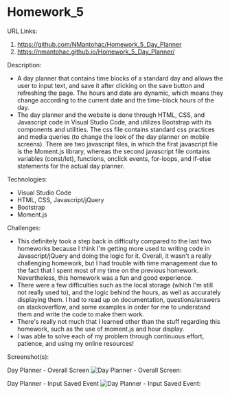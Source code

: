 # Homework_5

URL Links:
  1) https://github.com/NMantohac/Homework_5_Day_Planner
  2) https://nmantohac.github.io/Homework_5_Day_Planner/
  
Description:
  - A day planner that contains time blocks of a standard day and allows the user to input text, and save it after clicking on the save
    button and refreshing the page. The hours and date are dynamic, which means they change according to the current date and the 
    time-block hours of the day.
  - The day planner and the website is done through HTML, CSS, and Javascript code in Visual Studio Code, and utilizes
    Bootstrap with its components and utilities. The css file contains standard css practices and media queries (to change the look
    of the day planner on mobile screens). There are two javascript files, in which the first javascript file is the Moment.js library, 
    whereas the second javascript file contains variables (const/let), functions, onclick events, for-loops, and if-else statements for
    the actual day planner.
  
 Technologies:
  - Visual Studio Code
  - HTML, CSS, Javascript/jQuery
  - Bootstrap
  - Moment.js
  
  Challenges:
  - This definitely took a step back in difficulty compared to the last two homeworks because I think I'm getting more used to writing
    code in Javascript/jQuery and doing the logic for it. Overall, it wasn't a really challenging homework, but I had trouble with time
    management due to the fact that I spent most of my time on the previous homework. Nevertheless, this homework was a fun and good
    experience. 
  - There were a few difficulties such as the local storage (which I'm still not really used to), and the logic behind the hours, as 
    well as accurately displaying them. I had to read up on documentation, questions/answers on stackoverflow, and some examples in 
    order for me to understand them and write the code to make them work.
  - There's really not much that I learned other than the stuff regarding this homework, such as the use of moment.js and hour display.
  - I was able to solve each of my problem through continuous effort, patience, and using my online resources!
    
  Screenshot(s):
  
  Day Planner - Overall Screen
  ![Day Planner - Overall Screen:](https://puu.sh/Fspiz/e8a4bdf6e6.png)
  
  Day Planner - Input Saved Event
  ![Day Planner - Input Saved Event:](https://puu.sh/FspjJ/0d3ee62f6c.png)
  
